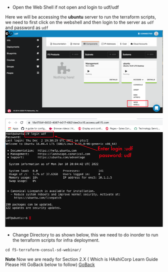 - Open the Web Shell if not open  and login to udf/udf

Here we will be accessing the **ubuntu** server to run the terraform scripts,
 we need to first click on the webshell and then login to the server as ```udf``` and password as ```udf```
   ![alt text](../images/accessbuntu.png)

   ![alt text](../images/udflogin.png)

- Change Directory to as shown below, this we need to do inorder to run the terraform scripts for infra deployment. 

```
cd f5-terraform-consul-sd-webinar/

```
**Note** Now we are ready for Section 2.X ( Which is HAshiCorp Learn Guide Please Hit GoBack below to follow) 
[GoBack](../README.md)
